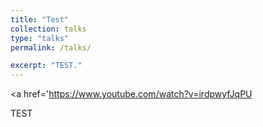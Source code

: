 ```yaml
---
title: "Test"
collection: talks
type: "talks"
permalink: /talks/

excerpt: "TEST."
---
```


<a href='https://www.youtube.com/watch?v=irdpwyfJqPU</a>

TEST
